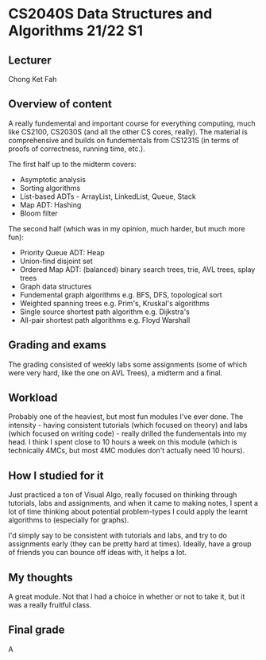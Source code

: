 # CS2040S Data Structures and Algorithms 21/22 S1

## Lecturer

Chong Ket Fah

## Overview of content

A really fundemental and important course for everything computing, much like CS2100, CS2030S (and all the other CS cores, really). The material is comprehensive and builds on fundementals from CS1231S (in terms of proofs of correctness, running time, etc.).

The first half up to the midterm covers:

- Asymptotic analysis
- Sorting algorithms
- List-based ADTs - ArrayList, LinkedList, Queue, Stack
- Map ADT: Hashing
- Bloom filter

The second half (which was in my opinion, much harder, but much more fun):

- Priority Queue ADT: Heap
- Union-find disjoint set
- Ordered Map ADT: (balanced) binary search trees, trie, AVL trees, splay trees
- Graph data structures
- Fundemental graph algorithms e.g. BFS, DFS, topological sort
- Weighted spanning trees e.g. Prim's, Kruskal's algorithms
- Single source shortest path algorithm e.g. Dijkstra's
- All-pair shortest path algorithms e.g. Floyd Warshall

## Grading and exams

The grading consisted of weekly labs some assignments (some of which were very hard, like the one on AVL Trees), a midterm and a final.

## Workload

Probably one of the heaviest, but most fun modules I've ever done. The intensity - having consistent tutorials (which focused on theory) and labs (which focused on writing code) - really drilled the fundementals into my head. I think I spent close to 10 hours a week on this module (which is technically 4MCs, but most 4MC modules don't actually need 10 hours).

## How I studied for it

Just practiced a ton of Visual Algo, really focused on thinking through tutorials, labs and assignments, and when it came to making notes, I spent a lot of time thinking about potential problem-types I could apply the learnt algorithms to (especially for graphs).

I'd simply say to be consistent with tutorials and labs, and try to do assignments early (they can be pretty hard at times). Ideally, have a group of friends you can bounce off ideas with, it helps a lot.

## My thoughts

A great module. Not that I had a choice in whether or not to take it, but it was a really fruitful class.

## Final grade

A

